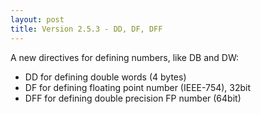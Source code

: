```yaml
---
layout: post
title: Version 2.5.3 - DD, DF, DFF
---
```


A new directives for defining numbers, like DB and DW:

- DD for defining double words (4 bytes)
- DF for defining floating point number (IEEE-754), 32bit
- DFF for defining double precision FP number (64bit)